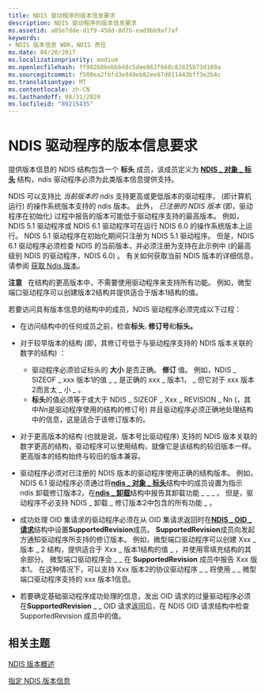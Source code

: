 ```yaml
---
title: NDIS 驱动程序的版本信息要求
description: NDIS 驱动程序的版本信息要求
ms.assetid: a05e7dde-d1f9-458d-8d7b-ead9bb9af7af
keywords:
- NDIS 版本信息 WDK，NDIS 责任
ms.date: 04/20/2017
ms.localizationpriority: medium
ms.openlocfilehash: ff98268bebbb48c5dee863f668c82825b73d109a
ms.sourcegitcommit: f500ea2fbfd3e849eb82ee67d011443bff3e2b4c
ms.translationtype: MT
ms.contentlocale: zh-CN
ms.lasthandoff: 08/31/2020
ms.locfileid: "89215435"
---
```

# <a name="version-information-requirements-for-ndis-drivers"></a>NDIS 驱动程序的版本信息要求





提供版本信息的 NDIS 结构包含一个 **标头** 成员，该成员定义为 [**NDIS \_ 对象 \_ 标头**](/windows-hardware/drivers/ddi/ntddndis/ns-ntddndis-_ndis_object_header) 结构，ndis 驱动程序必须为此类版本信息提供支持。

NDIS 可以支持比 *当前版本的 ndis* 支持更高或更低版本的驱动程序， (即计算机运行) 的操作系统版本支持的 ndis 版本。 此外， *已注册的 NDIS 版本* (即，驱动程序在初始化) 过程中报告的版本可能低于驱动程序支持的最高版本。 例如，NDIS 5.1 驱动程序或 NDIS 6.1 驱动程序可在运行 NDIS 6.0 的操作系统版本上运行。 NDIS 5.1 驱动程序在初始化期间只注册为 NDIS 5.1 驱动程序。 但是，NDIS 6.1 驱动程序必须检查 NDIS 的当前版本，并必须注册为支持在此示例中 (的最高级别 NDIS 的驱动程序，NDIS 6.0) 。 有关如何获取当前 NDIS 版本的详细信息，请参阅 [获取 Ndis 版本](obtaining-the-ndis-version.md)。

**注意**   在结构的更高版本中，不需要使用驱动程序来支持所有功能。 例如，微型端口驱动程序可以创建版本2结构并提供适合于版本1结构的值。

 

若要访问具有版本信息的结构中的成员，NDIS 驱动程序必须完成以下过程：

-   在访问结构中的任何成员之前，检查**标头. 修订号**和**标头。**

-   对于较早版本的结构 (即，其修订号低于与驱动程序支持的 NDIS 版本关联的数字的结构) ：
    -   驱动程序必须验证标头的 **大小** 是否正确。 **修订** 值。 例如，NDIS \_ SIZEOF \_ xxx 版本1的值 \_ \_ 是正确的 xxx \_ 版本1， \_ 但它对于 xxx 版本2而言太 \_ 小 \_ 。
    -   **标头**的值必须等于或大于 NDIS \_ SIZEOF \_ Xxx \_ REVISION \_ Nn (，其中*Nn*是驱动程序使用的结构的修订号) 并且驱动程序必须正确地处理结构中的信息，这是适合于该修订版本的。
-   对于更高版本的结构 (也就是说，版本号比驱动程序) 支持的 NDIS 版本关联的数字更高的结构，驱动程序可以使用结构，就像它是该结构的较旧版本一样。 更高版本的结构始终与较旧的版本兼容。

-   驱动程序必须对已注册的 NDIS 版本的驱动程序使用正确的结构版本。 例如，NDIS 6.1 驱动程序必须通过将[**ndis \_ 对象 \_ 标头**](/windows-hardware/drivers/ddi/ntddndis/ns-ntddndis-_ndis_object_header)结构中的成员设置为指示 ndis 卸载修订版本2，在[**ndis \_ 卸载**](/windows-hardware/drivers/ddi/ntddndis/ns-ntddndis-_ndis_offload)结构中报告其卸载功能 \_ \_ \_ 。 但是，驱动程序不必支持 NDIS \_ 卸载 \_ 修订版本2中包含的所有功能 \_ 。

-   成功处理 OID 集请求的驱动程序必须在从 OID 集请求返回时在[**NDIS \_ OID \_ 请求**](/windows-hardware/drivers/ddi/ndis/ns-ndis-_ndis_oid_request)结构中设置**SupportedRevision**成员。 **SupportedRevision**成员向发起方通知驱动程序所支持的修订版本。 例如，微型端口驱动程序可以创建 Xxx \_ 版本 \_ 2 结构，提供适合于 Xxx \_ 版本1结构的值 \_ ，并使用零填充结构的其余部分。 微型端口驱动程序会 \_ \_ 在 **SupportedRevision** 成员中报告 Xxx 版本1。 在这种情况下，可以支持 Xxx 版本2的协议驱动程序 \_ \_ 将使用 \_ \_ 微型端口驱动程序支持的 xxx 版本1信息。

-   若要确定基础驱动程序成功处理的信息，发出 OID 请求的过量驱动程序必须在**SupportedRevision** \_ \_ OID 请求返回后，在 NDIS OID 请求结构中检查 SupportedRevision 成员中的值。

## <a name="related-topics"></a>相关主题


[NDIS 版本概述](overview-of-ndis-versions.md)

[指定 NDIS 版本信息](specifying-ndis-version-information.md)

 

